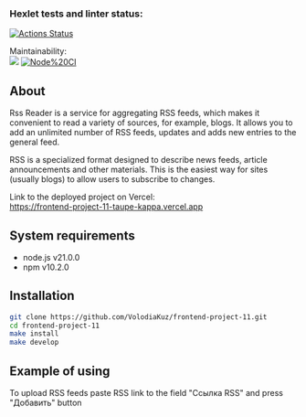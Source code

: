 ### Hexlet tests and linter status:
[![Actions Status](https://github.com/VolodiaKuz/frontend-project-11/actions/workflows/hexlet-check.yml/badge.svg)](https://github.com/VolodiaKuz/frontend-project-11/actions)

Maintainability:
<br>
<a href="https://codeclimate.com/github/VolodiaKuz/frontend-project-11/maintainability"><img src="https://api.codeclimate.com/v1/badges/bf70cb081f1e5c0ef77f/maintainability" /></a>
[![Node%20CI](https://github.com/VolodiaKuz/frontend-project-11/actions/workflows/nodejs.yml/badge.svg)](https://github.com/VolodiaKuz/frontend-project-11/actions)

## About
Rss Reader is a service for aggregating RSS feeds, which makes it convenient to read a variety of sources, for example, blogs. It allows you to add an unlimited number of RSS feeds, updates and adds new entries to the general feed.

RSS is a specialized format designed to describe news feeds, article announcements and other materials. This is the easiest way for sites (usually blogs) to allow users to subscribe to changes. 

Link to the deployed project on Vercel:
<br>
https://frontend-project-11-taupe-kappa.vercel.app

## System requirements
   <ul>
      <li>node.js v21.0.0</li>
      <li>npm v10.2.0</li>
   </ul>

## Installation
```bash
git clone https://github.com/VolodiaKuz/frontend-project-11.git
cd frontend-project-11
make install
make develop
```
##

## Example of using
To upload RSS feeds paste RSS link to the field "Ссылка RSS" and press "Добавить" button
##
